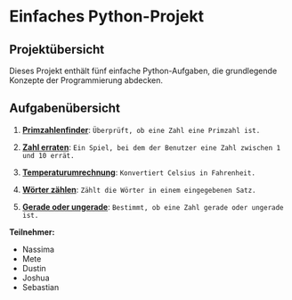 # Einfaches Python-Projekt
## Projektübersicht
Dieses Projekt enthält fünf einfache Python-Aufgaben, die grundlegende Konzepte der
Programmierung abdecken.

## Aufgabenübersicht
1. **[Primzahlenfinder](https://github.com/JoshuaTechstarter/mini-project/blob/main/prime-numbers.py)**: 
``Überprüft, ob eine Zahl eine Primzahl ist.``

   
2. **[Zahl erraten](https://github.com/JoshuaTechstarter/mini-project/blob/main/zahlen_raten_aufgabe_2.py)**: 
``Ein Spiel, bei dem der Benutzer eine Zahl zwischen 1 und 10 errät.``

3. **[Temperaturumrechnung](https://github.com/JoshuaTechstarter/mini-project/blob/main/aufgabe3_temperatur.py)**: 
``Konvertiert Celsius in Fahrenheit.``

4. **[Wörter zählen](https://github.com/JoshuaTechstarter/mini-project/blob/main/aufgabe4_woerter_zaehlen.py)**: 
``Zählt die Wörter in einem eingegebenen Satz.``

5. **[Gerade oder ungerade](https://github.com/JoshuaTechstarter/mini-project/blob/main/gerade-ungerade.py)**: 
``Bestimmt, ob eine Zahl gerade oder ungerade ist.``

**Teilnehmer:**
- Nassima
- Mete
- Dustin
- Joshua
- Sebastian
